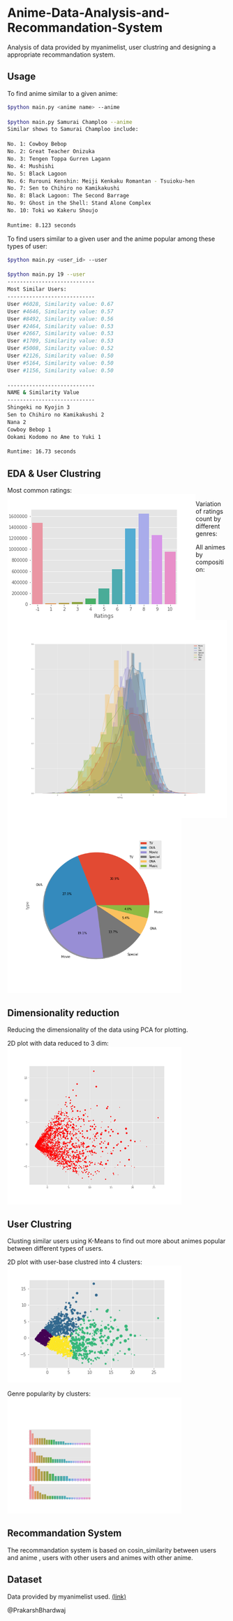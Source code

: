 # Anime-Data-Analysis-and-Recommandation-System
Analysis of data provided by myanimelist, user clustring and designing a appropriate recommandation system.  
  
## Usage  
To find anime similar to a given anime:  
```bash
$python main.py <anime name> --anime  
  
$python main.py Samurai Champloo --anime  
Similar shows to Samurai Champloo include:  
  
No. 1: Cowboy Bebop  
No. 2: Great Teacher Onizuka  
No. 3: Tengen Toppa Gurren Lagann  
No. 4: Mushishi  
No. 5: Black Lagoon  
No. 6: Rurouni Kenshin: Meiji Kenkaku Romantan - Tsuioku-hen  
No. 7: Sen to Chihiro no Kamikakushi  
No. 8: Black Lagoon: The Second Barrage  
No. 9: Ghost in the Shell: Stand Alone Complex  
No. 10: Toki wo Kakeru Shoujo  
  
Runtime: 8.123 seconds  
```  
  
To find users similar to a given user and the anime popular among these types of user:  
```bash
$python main.py <user_id> --user  
  
$python main.py 19 --user 
----------------------------  
Most Similar Users:  
----------------------------  
User #6028, Similarity value: 0.67  
User #4646, Similarity value: 0.57  
User #8492, Similarity value: 0.56  
User #2464, Similarity value: 0.53  
User #2667, Similarity value: 0.53  
User #1709, Similarity value: 0.53  
User #5008, Similarity value: 0.52  
User #2126, Similarity value: 0.50  
User #5164, Similarity value: 0.50  
User #1156, Similarity value: 0.50  
  
----------------------------  
NAME & Similarity Value  
----------------------------  
Shingeki no Kyojin 3  
Sen to Chihiro no Kamikakushi 2  
Nana 2  
Cowboy Bebop 1  
Ookami Kodomo no Ame to Yuki 1  

Runtime: 16.73 seconds
```  
  
## EDA & User Clustring
Most common ratings:  
<img src="imgs/ratings_cnt.png" alt="Most Common Rating" align="left"/>  
  
Variation of ratings count by different genres:  
<img src="imgs/genre_var.png" alt="Variation in ratings" align="left"/>  
  
All animes by composition:  
<img src="imgs/comp.png" alt="Anime Composition" width=400px/>  
  
## Dimensionality reduction  
Reducing the dimensionality of the data using PCA for plotting. 
  
2D plot with data reduced to 3 dim:  
<img src="imgs/ua_red_scatter.png" alt="2D plot" width=400px/>  
  
## User Clustring  
Clusting similar users using K-Means to find out more about animes popular between different types of users.  
  
2D plot with user-base clustred into 4 clusters:  
<img src="imgs/clusters.png" alt="Clusters" width=400px/>  
  
Genre popularity by clusters:  
<img src="imgs/cluster_best.png" alt="Clusters_Genre" width=400px/>  
  
## Recommandation System  
The recommandation system is based on cosin_similarity between users and anime , users with other users and animes with other anime.  
  
## Dataset  
Data provided by myanimelist used. <a href="https://www.kaggle.com/CooperUnion/anime-recommendations-database">(link)</a>  
  
@PrakarshBhardwaj
